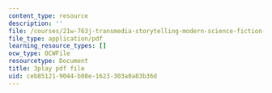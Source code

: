 ```yaml
---
content_type: resource
description: ''
file: /courses/21w-763j-transmedia-storytelling-modern-science-fiction-spring-2014/ceb851219044b08e1623303a0a83b36d_484766.pdf
file_type: application/pdf
learning_resource_types: []
ocw_type: OCWFile
resourcetype: Document
title: 3play pdf file
uid: ceb85121-9044-b08e-1623-303a0a83b36d
---
```

